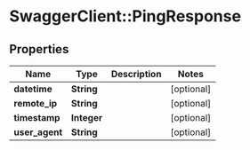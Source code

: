 # SwaggerClient::PingResponse

## Properties
Name | Type | Description | Notes
------------ | ------------- | ------------- | -------------
**datetime** | **String** |  | [optional] 
**remote_ip** | **String** |  | [optional] 
**timestamp** | **Integer** |  | [optional] 
**user_agent** | **String** |  | [optional] 


